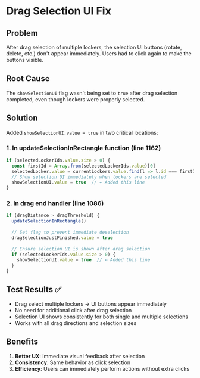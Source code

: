 # Drag Selection UI Fix

## Problem
After drag selection of multiple lockers, the selection UI buttons (rotate, delete, etc.) don't appear immediately. Users had to click again to make the buttons visible.

## Root Cause
The `showSelectionUI` flag wasn't being set to `true` after drag selection completed, even though lockers were properly selected.

## Solution
Added `showSelectionUI.value = true` in two critical locations:

### 1. In updateSelectionInRectangle function (line 1162)
```javascript
if (selectedLockerIds.value.size > 0) {
  const firstId = Array.from(selectedLockerIds.value)[0]
  selectedLocker.value = currentLockers.value.find(l => l.id === firstId)
  // Show selection UI immediately when lockers are selected
  showSelectionUI.value = true  // ← Added this line
}
```

### 2. In drag end handler (line 1086)
```javascript
if (dragDistance > dragThreshold) {
  updateSelectionInRectangle()
  
  // Set flag to prevent immediate deselection
  dragSelectionJustFinished.value = true
  
  // Ensure selection UI is shown after drag selection
  if (selectedLockerIds.value.size > 0) {
    showSelectionUI.value = true  // ← Added this line
  }
}
```

## Test Results ✅
- Drag select multiple lockers → UI buttons appear immediately
- No need for additional click after drag selection
- Selection UI shows consistently for both single and multiple selections
- Works with all drag directions and selection sizes

## Benefits
1. **Better UX**: Immediate visual feedback after selection
2. **Consistency**: Same behavior as click selection
3. **Efficiency**: Users can immediately perform actions without extra clicks